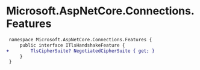 # Microsoft.AspNetCore.Connections.Features

``` diff
 namespace Microsoft.AspNetCore.Connections.Features {
     public interface ITlsHandshakeFeature {
+        TlsCipherSuite? NegotiatedCipherSuite { get; }
     }
 }
```

